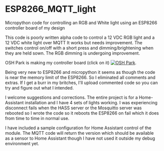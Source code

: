 # ESP8266_MQTT_light
Micropython code for controlling an RGB and White light using an ESP8266 controller board of my design

This code is poorly written alpha code to control a 12 VDC RGB light and a 12 VDC white light over MQTT 
It works but needs improvement. The switches control on/off with a short press and dimming/brightening when
they are held sown.  The RGB dimming is undergoing improvement.  

OSH Park is making my controller board (click on it) <a href="https://oshpark.com/shared_projects/SDt1Jgl8"><img src="https://644db4de3505c40a0444-327723bce298e3ff5813fb42baeefbaa.ssl.cf1.rackcdn.com/5d04d3145cb8d8d68e20611b7c08b1a4.png" alt="OSH Park"></img></a>.  

Being very new to ESP8266 and micropython it seems as though the code is near the memory limit of the ESP8266.
So I eliminated all comments and extras.  If I get a burr in my britches, I'll upload commented code so you can try and figure out what I intended.

I welcome suggestions and corrections.  The entire project is for a Home-Assistant installation and I have 4 sets of lights working.
I was experiencing disconnect fails when the HASS server or the Mosquitto server was rebooted so I wrote the code so it reboots the ESP8266
on fail which it does from time to time in normal use.

I have included a sample configuration for Home Assistant control of the module.  The MQTT code will return the version 
which should be available as a sensor to Home Assistant though I have not used it outside my debug environment yet.

